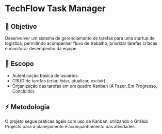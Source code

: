 # TechFlow Task Manager

## 🎯 Objetivo
Desenvolver um sistema de gerenciamento de tarefas para uma startup de logística, permitindo acompanhar fluxo de trabalho, priorizar tarefas críticas e monitorar desempenho da equipe.

## 📌 Escopo
- Autenticação básica de usuários.
- CRUD de tarefas (criar, listar, atualizar, excluir).
- Organização das tarefas em um quadro Kanban (A Fazer, Em Progresso, Concluído).

## ⚡ Metodologia
O projeto segue práticas ágeis com uso de Kanban, utilizando o GitHub Projects para o planejamento e acompanhamento das atividades.
